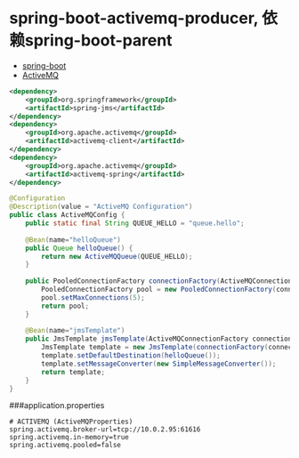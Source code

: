 # spring-boot-activemq-producer, 依赖spring-boot-parent
* [spring-boot](http://docs.spring.io/spring-boot/docs/current/reference/htmlsingle/)
* [ActiveMQ](http://activemq.apache.org/)

```xml
<dependency>
	<groupId>org.springframework</groupId>
	<artifactId>spring-jms</artifactId>
</dependency>
<dependency>
	<groupId>org.apache.activemq</groupId>
	<artifactId>activemq-client</artifactId>
</dependency>
<dependency>
	<groupId>org.apache.activemq</groupId>
	<artifactId>activemq-spring</artifactId>
</dependency>
```

```java
@Configuration
@Description(value = "ActiveMQ Configuration")
public class ActiveMQConfig {
	public static final String QUEUE_HELLO = "queue.hello";
	
	@Bean(name="helloQueue")
	public Queue helloQueue() {
		return new ActiveMQQueue(QUEUE_HELLO);
	}
	
	public PooledConnectionFactory connectionFactory(ActiveMQConnectionFactory connectionFactory) {
		PooledConnectionFactory pool = new PooledConnectionFactory(connectionFactory);
		pool.setMaxConnections(5);
		return pool;
	}
	
	@Bean(name="jmsTemplate")
	public JmsTemplate jmsTemplate(ActiveMQConnectionFactory connectionFactory) {
		JmsTemplate template = new JmsTemplate(connectionFactory(connectionFactory));
		template.setDefaultDestination(helloQueue());
		template.setMessageConverter(new SimpleMessageConverter());
		return template;
	}
}
```
###application.properties
```properties
# ACTIVEMQ (ActiveMQProperties)
spring.activemq.broker-url=tcp://10.0.2.95:61616
spring.activemq.in-memory=true
spring.activemq.pooled=false
```
